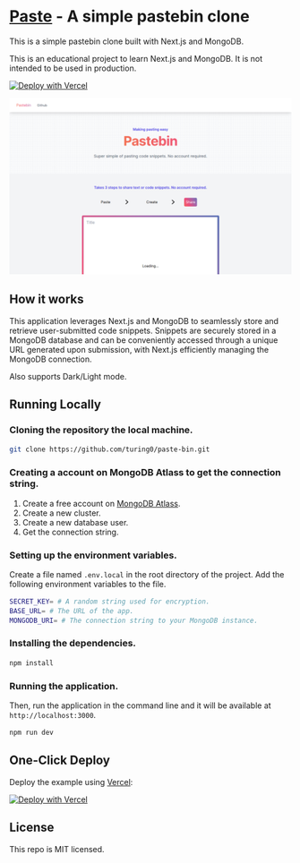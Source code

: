 # [Paste](https://paste.laphel.com) - A simple pastebin clone

This is a simple pastebin clone built with Next.js and MongoDB.

This is an educational project to learn Next.js and MongoDB. It is not intended to be used in production.

[![Deploy with Vercel](https://vercel.com/button)](https%3A%2F%2Fvercel.com%2Fnew%2Fclone%3Frepository-url%3Dhttps%3A%2F%2Fgithub.com%2Fturing0%2Fpaste-bin.git%26env%3DSECRET_KEY%2CBASE_URL%2CMONGODB_URI%26envDescription%3DThese%20API%20keys%20are%20needed%20for%20the%20web%20app.%20The%20SECRET_KEY%20is%20used%20for%20encryption%2C%20the%20BASE_URL%20will%20be%20the%20URL%20of%20the%20app%20and%20MONGODB_URI%20is%20the%20connection%20string%20to%20your%20MongoDB%20instance.%26project-name%3Dpaste-bin%26repository-name%3Dpaste-bin%26demo-title%3DPastebin%20App%20%26demo-description%3DA%20simple%20pastebin%20clone%20using%20Next.js%20and%20MongoDB.%26demo-url%3Dhttps%3A%2F%2Fpaste.laphel.com%2F%26demo-image%3Dhttps%3A%2F%2Fpaste.laphel.com%2Fthumbnail.png%26integration-ids%3Doac_jnzmjqM10gllKmSrG0SGrHOH)

[![Pastebin](./src/app/opengraph-image.png)](https://paste.laphel.com)

## How it works
This application leverages Next.js and MongoDB to seamlessly store and retrieve user-submitted code snippets. Snippets are securely stored in a MongoDB database and can be conveniently accessed through a unique URL generated upon submission, with Next.js efficiently managing the MongoDB connection.

Also supports Dark/Light mode.

## Running Locally

### Cloning the repository the local machine.

```bash
git clone https://github.com/turing0/paste-bin.git
```
### Creating a account on MongoDB Atlass to get the connection string.

1. Create a free account on [MongoDB Atlass](https://www.mongodb.com/cloud/atlas/register).
2. Create a new cluster.
3. Create a new database user.
5. Get the connection string.

### Setting up the environment variables.

Create a file named `.env.local` in the root directory of the project. Add the following environment variables to the file.
```bash
SECRET_KEY= # A random string used for encryption.
BASE_URL= # The URL of the app.
MONGODB_URI= # The connection string to your MongoDB instance.
```

### Installing the dependencies.

```bash
npm install
```

### Running the application.

Then, run the application in the command line and it will be available at `http://localhost:3000`.

```bash
npm run dev
```

## One-Click Deploy

Deploy the example using [Vercel](https://vercel.com):

[![Deploy with Vercel](https://vercel.com/button)](https%3A%2F%2Fvercel.com%2Fnew%2Fclone%3Frepository-url%3Dhttps%3A%2F%2Fgithub.com%2Fturing0%2Fpaste-bin.git%26env%3DSECRET_KEY%2CBASE_URL%2CMONGODB_URI%26envDescription%3DThese%20API%20keys%20are%20needed%20for%20the%20web%20app.%20The%20SECRET_KEY%20is%20used%20for%20encryption%2C%20the%20BASE_URL%20will%20be%20the%20URL%20of%20the%20app%20and%20MONGODB_URI%20is%20the%20connection%20string%20to%20your%20MongoDB%20instance.%26project-name%3Dpaste-bin%26repository-name%3Dpaste-bin%26demo-title%3DPastebin%20App%20%26demo-description%3DA%20simple%20pastebin%20clone%20using%20Next.js%20and%20MongoDB.%26demo-url%3Dhttps%3A%2F%2Fpaste.laphel.com%2F%26demo-image%3Dhttps%3A%2F%2Fpaste.laphel.com%2Fthumbnail.png%26integration-ids%3Doac_jnzmjqM10gllKmSrG0SGrHOH)

## License

This repo is MIT licensed.
